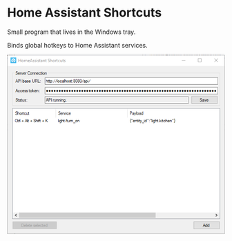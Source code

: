 Home Assistant Shortcuts
========================

Small program that lives in the Windows tray.

Binds global hotkeys to Home Assistant services.

![screenshot](screenshot.png)
